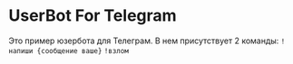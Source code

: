 # UserBot For Telegram
Это пример юзербота для Телеграм.
В нем присутствует 2 команды:
<code>!напиши {сообщение ваше}</code>
<code>!взлом</code>
